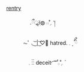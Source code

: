 [rentry](<https://rentry.co/doomedyuried>)

⠀⠀⠀⠀ ️ ️⠀  .ྀॢ꒱ֺּׅ◍ 𓏼˚ִִ𓈒 ་།
 
⠀⠀⠀⠀ ⏦ﾟ ◟ ͜͝ | ͜͝♡⃘ hatred. 𓈒  ̣̣ ۟ ིྀ 

 ⠀⠀⠀⠀ ️⠀  𓈒  𓏫 deceit◜ ͡ ͡ ֯𓂂˚ִִ𓈒 ۫
